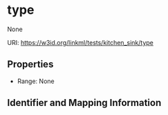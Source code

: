 # type

None

URI: https://w3id.org/linkml/tests/kitchen_sink/type



<!-- no inheritance hierarchy -->


## Properties

 * Range: None

## Identifier and Mapping Information


